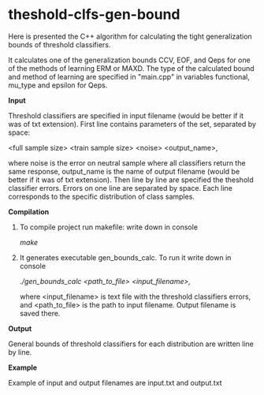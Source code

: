 # theshold-clfs-gen-bound
Here is presented the C++ algorithm for calculating the tight generalization bounds of threshold classifiers.

It calculates one of the generalization bounds CCV, EOF, and Qeps for one of the methods of learning ERM or MAXD. 
The type of the calculated bound and method of learning are specified in "main.cpp" in variables functional, mu_type and epsilon for Qeps. 

**Input**

Threshold classifiers are specified in input filename (would be better if it was of txt extension). 
First line contains parameters of the set, separated by space: 

\<full sample size\> \<train sample size\> \<noise\> \<output_name\>,

where noise is the error on neutral sample where all classifiers return the same response, output_name is the name of output filename (would be better if it was of txt extension). 
Then line by line are specified the theshold classifier errors. Errors on one line are separated by space. Each line corresponds to the specific distribution of class samples.

**Compilation**
1. To compile project run makefile: write down in console
   
   *make*
2. It generates executable gen_bounds_calc. To run it write down in console 
   
   *./gen_bounds_calc \<path_to_file\> \<input_filename\>,* 

    where <input_filename> is text file with the threshold classifiers errors, and <path_to_file> is the path to input filename. Output filename is saved there.

**Output**

General bounds of threshold classifiers for each distribution are written line by line.

**Example**

Example of input and output filenames are input.txt and output.txt
  

